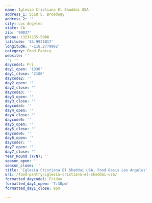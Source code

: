 ```yaml
---
name: Iglesia Cristiana El Shaddai USA
address_1: 5518 S. Broadway
address_2: ''
city: Los Angeles
state: CA
zip: '90037'
phone: (323)235-5988
latitude: '33.9921017'
longitude: '-118.2779982'
category: Food Pantry
website: ''
'': ''
daycode1: Fri
day1_open: '1930'
day1_close: '2100'
daycode2: ''
day2_open: ''
day2_close: ''
daycode3: ''
day3_open: ''
day3_close: ''
daycode4: ''
day4_open: ''
day4_close: ''
daycode5: ''
day5_open: ''
day5_close: ''
daycode6: ''
day6_open: ''
daycode7: ''
day7_open: ''
day7_close: ''
Year_Round (Y/N): ''
season_open: ''
season_close: ''
title: 'Iglesia Cristiana El Shaddai USA, Food Oasis Los Angeles'
uri: /food-pantry/iglesia-cristiana-el-shaddai-usa/
formatted_daycode1: Friday
formatted_day1_open: '7:30pm'
formatted_day1_close: 9pm

---
```

